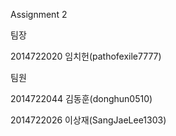 Assignment 2


팀장

2014722020 임치헌(pathofexile7777)


팀원

2014722044 김동훈(donghun0510)

2014722026 이상재(SangJaeLee1303)
